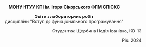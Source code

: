 
<p align="center"><b>МОНУ НТУУ КПІ ім. Ігоря Сікорського ФПМ СПіСКС</b></p>

<p align="center">
<b>Звіти з лабораторних робіт</b><br/>
дисципліни "Вступ до функціонального програмування"
</p>

<p align="right">Студентка: Щербина Надія Іванівна, КВ-13</p>
<p align="right"> Рік: 2024</p>
